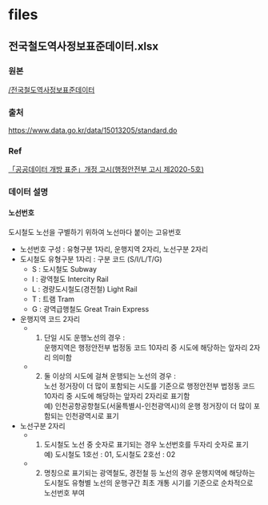 # files
## 전국철도역사정보표준데이터.xlsx
### 원본
[/전국철도역사정보표준데이터](https://github.com/gnlow/files/tree/master/%EC%A0%84%EA%B5%AD%EB%8F%84%EC%8B%9C%EC%B2%A0%EB%8F%84%EC%97%AD%EC%82%AC%EC%A0%95%EB%B3%B4%ED%91%9C%EC%A4%80%EB%8D%B0%EC%9D%B4%ED%84%B0)
### 출처
https://www.data.go.kr/data/15013205/standard.do
### Ref
[「공공데이터 개방 표준」개정 고시(행정안전부 고시 제2020-5호)](https://www.mois.go.kr/frt/bbs/type001/commonSelectBoardArticle.do?bbsId=BBSMSTR_000000000016&nttId=75606)
### 데이터 설명
#### 노선번호
도시철도 노선을 구별하기 위하여 노선마다 붙이는 고유번호
- 노선번호 구성 : 유형구분 1자리, 운행지역 2자리, 노선구분 2자리
- 도시철도 유형구분 1자리 : 구분 코드 (S/I/L/T/G)
  - S : 도시철도 Subway
  - I : 광역철도 Intercity Rail
  - L : 경량도시철도(경전철) Light Rail
  - T : 트램 Tram
  - G : 광역급행철도 Great Train Express
- 운행지역 코드 2자리
  - 1) 단일 시도 운행노선의 경우 :  
    운행지역은 행정안전부 법정동 코드 10자리 중 시도에 해당하는 앞자리 2자리 의미함
  - 2) 둘 이상의 시도에 걸쳐 운행되는 노선의 경우 :  
    노선 정거장이 더 많이 포함되는 시도를 기준으로 행정안전부 법정동 코드 10자리 중 시도에 해당하는 앞자리 2자리로 표기함  
    예) 인천공항공항철도(서울특별시-인천광역시)의 운행 정거장이 더 많이 포함되는 인천광역시로 표기
- 노선구분 2자리
  - 1) 도시철도 노선 중 숫자로 표기되는 경우 노선번호를 두자리 숫자로 표기  
    예) 도시철도 1호선 : 01, 도시철도 2호선 : 02
  - 2) 명칭으로 표기되는 광역철도, 경전철 등 노선의 경우 운행지역에 해당하는 도시철도 유형별 노선의 운행구간 최초 개통 시기를 기준으로 순차적으로 노선번호 부여
